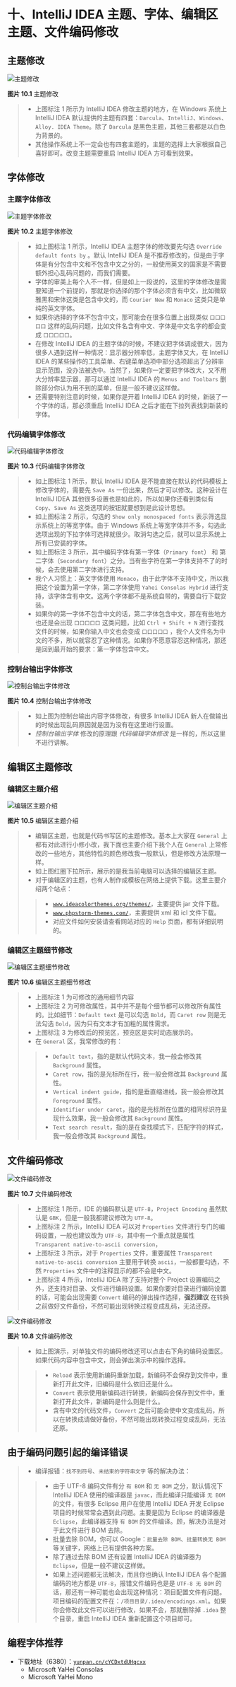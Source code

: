 # 十、IntelliJ IDEA 主题、字体、编辑区主题、文件编码修改

## 主题修改

![主题修改](img/x-a-theme-setting-1.jpg)

**图片 10.1** 主题修改

> *   上图标注 1 所示为 IntelliJ IDEA 修改主题的地方，在 Windows 系统上 IntelliJ IDEA 默认提供的主题有四套：`Darcula`、`IntelliJ`、`Windows`、`Alloy. IDEA Theme`。除了 `Darcula` 是黑色主题，其他三套都是以白色为背景的。
> *   其他操作系统上不一定会也有四套主题的，主题的选择上大家根据自己喜好即可。改变主题需要重启 IntelliJ IDEA 方可看到效果。

## 字体修改

### 主题字体修改

![主题字体修改](img/x-b-font-setting-1.jpg)

**图片 10.2** 主题字体修改

> *   如上图标注 1 所示，IntelliJ IDEA 主题字体的修改要先勾选 `Override default fonts by` 。默认 IntelliJ IDEA 是不推荐修改的，但是由于字体是有分包含中文和不包含中文之分的，一般使用英文的国家是不需要额外担心乱码问题的，而我们需要。
> *   字体的审美上每个人不一样，但是如上一段说的，这里的字体修改是需要知道一个前提的，那就是你选择的那个字体必须含有中文，比如微软雅黑和宋体这类是包含中文的，而 `Courier New` 和 `Monaco` 这类只是单纯的英文字体。
> *   如果你选择的字体不包含中文，那可能会在很多位置上出现类似 `口口口口口` 这样的乱码问题，比如文件名含有中文、字体是中文名字的都会变成 `口口口口口`。
> *   在修改 IntelliJ IDEA 的主题字体的时候，不建议把字体调成很大，因为很多人遇到这样一种情况：显示器分辨率低，主题字体又大，在 IntelliJ IDEA 的某些操作的工具菜单、右键菜单选项中部分选项超出了分辨率显示范围，没办法被选中。当然了，如果你一定要把字体改大，又不用大分辨率显示器，那可以通过 IntelliJ IDEA 的 `Menus and Toolbars` 删除部分你认为用不到的菜单，但是一般不建议这样做。
> *   还需要特别注意的时候，如果你是开着 IntelliJ IDEA 的时候，新装了一个字体的话，那必须重启 IntelliJ IDEA 之后才能在下拉列表找到新装的字体。

### 代码编辑字体修改

![代码编辑字体修改](img/x-b-font-setting-2.jpg)

**图片 10.3** 代码编辑字体修改

> *   如上图标注 1 所示，默认 IntelliJ IDEA 是不能直接在默认的代码模板上修改字体的，需要先 `Save As` 一份出来，然后才可以修改。这种设计在 IntelliJ IDEA 其他很多设置也是如此的，所以如果你还看到类似有 `Copy`、`Save As` 这类选项的按钮就要想到是此设计思想。
> *   如上图标注 2 所示，勾选的 `Show only monospaced fonts` 表示筛选显示系统上的等宽字体。由于 Windows 系统上等宽字体并不多，勾选此选项出现的下拉字体可选择就很少。取消勾选之后，就可以显示系统上所有已安装的字体。
> *   如上图标注 3 所示，其中编码字体有第一字体（`Primary font`） 和 第二字体（`Secondary font`）之分。当有些字符在第一字体支持不了的时候，会去使用第二字体进行支持。
> *   我个人习惯上：英文字体使用 `Monaco`，由于此字体不支持中文，所以我把这个设置为第一字体，第二字体使用 `Yahei Consolas Hybrid` 进行支持，该字体含有中文。这两个字体都不是系统自带的，需要自行下载安装。
> *   如果你的第一字体不包含中文的话，第二字体包含中文，那在有些地方也还是会出现 `口口口口口` 这类问题，比如 `Ctrl + Shift + N` 进行查找文件的时候，如果你输入中文也会变成 `口口口口口` ，我个人文件名为中文的不多，所以就容忍了这种情况。如果你不愿意容忍这种情况，那还是回到最开始的要求：第一字体包含中文。

### 控制台输出字体修改

![控制台输出字体修改](img/x-b-font-setting-3.jpg)

**图片 10.4** 控制台输出字体修改

> *   如上图为控制台输出内容字体修改，有很多 IntelliJ IDEA 新人在做输出的时候出现乱码原因就是因为没有在这里进行设置。
> *   *控制台输出字体* 修改的原理跟 *代码编辑字体修改* 是一样的，所以这里不进行讲解。

## 编辑区主题修改

### 编辑区主题介绍

![编辑区主题介绍](img/x-c-code-theme-setting-1.jpg)

**图片 10.5** 编辑区主题介绍

> *   编辑区主题，也就是代码书写区的主题修改。基本上大家在 `General` 上都有对此进行小修小改，我下面也主要介绍下我个人在 `General` 上常修改的一些地方，其他特性的颜色修改我一般默认，但是修改方法原理一样。
> *   如上图红圈下拉所示，展示的是我当前电脑可以选择的编辑区主题。
> *   对于编辑区的主题，也有人制作成模板在网络上提供下载。这里主要介绍两个站点：
> 
> > *   [`www.ideacolorthemes.org/themes/`](http://www.ideacolorthemes.org/themes/)，主要提供 jar 文件下载。
> > *   [`www.phpstorm-themes.com/`](http://www.phpstorm-themes.com/)，主要提供 xml 和 icl 文件下载。
> > *   对应文件如何安装请查看网站对应的 `Help` 页面，都有详细说明的。

### 编辑区主题细节修改

![编辑区主题细节修改](img/x-c-code-theme-setting-2.jpg)

**图片 10.6** 编辑区主题细节修改

> *   上图标注 1 为可修改的通用细节内容
> *   上图标注 2 为可修改属性，其中并不是每个细节都可以修改所有属性的。比如细节：`Default text` 是可以勾选 `Bold`，而 `Caret row` 则是无法勾选 `Bold`，因为只有文本才有加粗的属性需求。
> *   上图标注 3 为修改后的预览区，预览区是实时动态展示的。
> *   在 `General` 区，我常修改的有：
> 
> > *   `Default text`，指的是默认代码文本，我一般会修改其 `Background` 属性。
> > *   `Caret row`，指的是光标所在行，我一般会修改其 `Background` 属性。
> > *   `Vertical indent guide`，指的是垂直缩进线，我一般会修改其 `Foreground` 属性。
> > *   `Identifier under caret`，指的是光标所在位置的相同标识符呈现什么效果，我一般会修改其 `Background` 属性。
> > *   `Text search result`，指的是在查找模式下，匹配字符的样式，我一般会修改其 `Background` 属性。

## 文件编码修改

![文件编码修改](img/x-d-encoding-setting-1.jpg)

**图片 10.7** 文件编码修改

> *   上图标注 1 所示，IDE 的编码默认是 `UTF-8`，`Project Encoding` 虽然默认是 `GBK`，但是一般我都建议修改为 `UTF-8`。
> *   上图标注 2 所示，IntelliJ IDEA 可以对 `Properties` 文件进行专门的编码设置，一般也建议改为 `UTF-8`，其中有一个重点就是属性 `Transparent native-to-ascii conversion`，
> *   上图标注 3 所示，对于 `Properties` 文件，重要属性 `Transparent native-to-ascii conversion` 主要用于转换 `ascii`，一般都要勾选，不然 `Properties` 文件中的注释显示的都不会是中文。
> *   上图标注 4 所示，IntelliJ IDEA 除了支持对整个 Project 设置编码之外，还支持对目录、文件进行编码设置。如果你要对目录进行编码设置的话，可能会出现需要 `Convert` 编码的弹出操作选择，**强烈建议** 在转换之前做好文件备份，不然可能出现转换过程变成乱码，无法还原。

![文件编码修改](img/x-d-encoding-setting-2.gif)

**图片 10.8** 文件编码修改

> *   如上图演示，对单独文件的编码修改还可以点击右下角的编码设置区。如果代码内容中包含中文，则会弹出演示中的操作选择。
> 
> > *   `Reload` 表示使用新编码重新加载，新编码不会保存到文件中，重新打开此文件，旧编码是什么依旧还是什么。
> > *   `Convert` 表示使用新编码进行转换，新编码会保存到文件中，重新打开此文件，新编码是什么则是什么。
> > *   含有中文的代码文件，`Convert` 之后可能会使中文变成乱码，所以在转换成请做好备份，不然可能出现转换过程变成乱码，无法还原。

## 由于编码问题引起的编译错误

> *   编译报错：`找不到符号`、`未结束的字符串文字` 等的解决办法：
> 
> > *   由于 UTF-8 编码文件有分 `有 BOM` 和 `无 BOM` 之分，默认情况下 IntelliJ IDEA 使用的编译器是 `javac`，而此编译只能编译 `无 BOM` 的文件，有很多 Eclipse 用户在使用 IntelliJ IDEA 开发 Eclipse 项目的时候常常会遇到此问题。主要是因为 Eclipse 的编译器是 `Eclipse`，此编译器支持 `有 BOM` 的文件编译。顾，解决办法是对于此文件进行 BOM 去除。
> > *   批量去除 BOM，你可以 Google：`批量去除 BOM`、`批量转换无 BOM` 等关键字，网络上已有提供各种方案。
> > *   除了通过去除 BOM 还有设置 IntelliJ IDEA 的编译器为 `Eclipse`，但是一般不建议这样做。
> > *   如果上述问题都无法解决，而且你也确认 IntelliJ IDEA 各个配置编码的地方都是 `UTF-8`，报错文件编码也是是 `UTF-8 无 BOM` 的话，那还有一种可能也会出现这种情况：项目配置文件有问题。项目编码的配置文件在：`/项目目录/.idea/encodings.xml`。如果你会修改此文件可以进行修改，如果不会，那就删除掉 `.idea` 整个目录，重启 IntelliJ IDEA 重新配置这个项目即可。

## 编程字体推荐

*   下载地址（6380）：[`yunpan.cn/cYCDxtdUHqcxx`](https://yunpan.cn/cYCDxtdUHqcxx)
    *   Microsoft YaHei Consolas
    *   Microsoft YaHei Mono